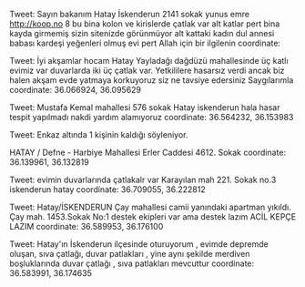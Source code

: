 Tweet: Sayın bakanım Hatay İskenderun 2141 sokak yunus emre http://koop.no 8 bu bina kolon ve kirislerde çatlak var alt katlar pert bina kayda girmemiş sizin sitenizde görünmüyor alt kattaki kadın dul annesi babası kardeşi yeğenleri olmuş evi pert Allah için bir ilgilenin
coordinate:

Tweet: İyi akşamlar hocam  Hatay Yayladağı  dağdüzü mahallesinde üç katlı evimiz var duvarlarda iki üç çatlak var.  Yetkililere hasarsız verdi   ancak biz halen akşam evde yatmaya korkuyoruz  siz ne tavsiye edersiniz   Saygılarımla
coordinate: 36.066924, 36.095629

Tweet: Mustafa Kemal mahallesi 576 sokak Hatay iskenderun hala hasar tespit yapılmadı nakdi yardım alamıyoruz
coordinate: 36.564232, 36.153983

Tweet: Enkaz altında 1 kişinin kaldığı söyleniyor.

HATAY / Defne - Harbiye Mahallesi Erler Caddesi 4612. Sokak
coordinate: 36.139961, 36.132819

Tweet: evimin duvarlarında çatlakalr var Karayılan mah 221. Sokak no.3 iskenderun hatay 
coordinate: 36.709055, 36.222812

Tweet: Hatay/İSKENDERUN Çay mahallesi camii yanındaki apartman yıkıldı. Çay mah. 1453.Sokak No:1 destek ekipleri var ama destek lazım ACİL KEPÇE LAZIM
coordinate: 36.589953, 36.176100

Tweet: Hatay'ın İskenderun ilçesinde oturuyorum , evimde depremde oluşan, sıva çatlağı, duvar patlakları , yine aynı şekilde merdiven boşluklarında duvar çatlağı  , sıva patlakları mevcuttur
coordinate: 36.583991, 36.174635
